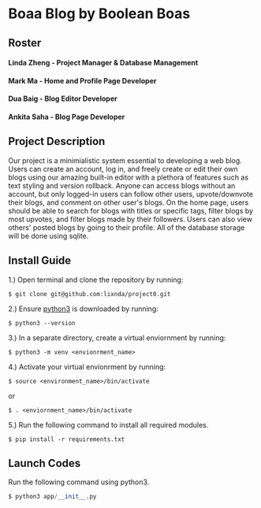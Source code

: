 # Boaa Blog by Boolean Boas

## Roster

#### Linda Zheng - Project Manager & Database Management

#### Mark Ma - Home and Profile Page Developer

#### Dua Baig - Blog Editor Developer

#### Ankita Saha - Blog Page Developer

## Project Description

Our project is a minimialistic system essential to developing a web blog. Users can create an account, log in, and freely create or edit their own blogs using our amazing
built-in editor with a plethora of features such as text styling and version rollback. Anyone can access blogs without an account, but only logged-in users can follow other users, upvote/downvote their blogs, 
and comment on other user's blogs. On the home page, users should be able to search for blogs with titles or specific tags, filter blogs by most upvotes,
and filter blogs made by their followers. Users can also view others' posted blogs by going to their profile. All of the database storage will be done using sqlite.

## Install Guide

1.) Open terminal and clone the repository by running:
```
$ git clone git@github.com:lixnda/project0.git
```
2.) Ensure [python3](https://www.python.org/downloads/) is downloaded by running:
```
$ python3 --version
```
3.) In a separate directory, create a virtual enviornment by running:
```
$ python3 -m venv <envionrment_name>
```
4.) Activate your virtual envionrment by running:
```
$ source <environment_name>/bin/activate
```
or
```
$ . <enviornment_name>/bin/activate
```
5.) Run the following command to install all required modules.

```
$ pip install -r requirements.txt
```

## Launch Codes

Run the following command using python3.

```py
$ python3 app/__init__.py
```


